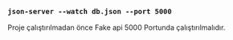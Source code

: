 ### `json-server --watch db.json --port 5000`

Proje çalıştırılmadan önce Fake api 5000 Portunda çalıştırılmalıdır.

